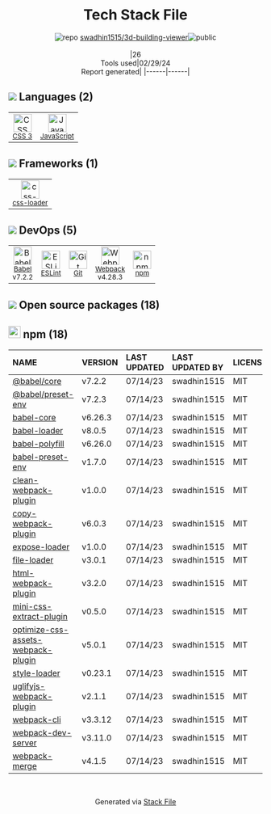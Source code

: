 <!--
&lt;--- Readme.md Snippet without images Start ---&gt;
## Tech Stack
swadhin1515/3d-building-viewer is built on the following main stack:

- [JavaScript](https://developer.mozilla.org/en-US/docs/Web/JavaScript) – Languages
- [css-loader](https://github.com/webpack-contrib/css-loader) – CSS Pre-processors / Extensions
- [Babel](http://babeljs.io/) – JavaScript Compilers
- [ESLint](http://eslint.org/) – Code Review
- [Webpack](http://webpack.js.org) – JS Build Tools / JS Task Runners

Full tech stack [here](/techstack.md)

&lt;--- Readme.md Snippet without images End ---&gt;

&lt;--- Readme.md Snippet with images Start ---&gt;
## Tech Stack
swadhin1515/3d-building-viewer is built on the following main stack:

- <img width='25' height='25' src='https://img.stackshare.io/service/1209/javascript.jpeg' alt='JavaScript'/> [JavaScript](https://developer.mozilla.org/en-US/docs/Web/JavaScript) – Languages
- <img width='25' height='25' src='https://img.stackshare.io/service/8074/default_d2b16fd6997fb2e164de645a34f9b8d5a880d999.png' alt='css-loader'/> [css-loader](https://github.com/webpack-contrib/css-loader) – CSS Pre-processors / Extensions
- <img width='25' height='25' src='https://img.stackshare.io/service/2739/-1wfGjNw.png' alt='Babel'/> [Babel](http://babeljs.io/) – JavaScript Compilers
- <img width='25' height='25' src='https://img.stackshare.io/service/3337/Q4L7Jncy.jpg' alt='ESLint'/> [ESLint](http://eslint.org/) – Code Review
- <img width='25' height='25' src='https://img.stackshare.io/service/1682/IMG_4636.PNG' alt='Webpack'/> [Webpack](http://webpack.js.org) – JS Build Tools / JS Task Runners

Full tech stack [here](/techstack.md)

&lt;--- Readme.md Snippet with images End ---&gt;
-->
<div align="center">

# Tech Stack File
![](https://img.stackshare.io/repo.svg "repo") [swadhin1515/3d-building-viewer](https://github.com/swadhin1515/3d-building-viewer)![](https://img.stackshare.io/public_badge.svg "public")
<br/><br/>
|26<br/>Tools used|02/29/24 <br/>Report generated|
|------|------|
</div>

## <img src='https://img.stackshare.io/languages.svg'/> Languages (2)
<table><tr>
  <td align='center'>
  <img width='36' height='36' src='https://img.stackshare.io/service/6727/css.png' alt='CSS 3'>
  <br>
  <sub><a href="https://developer.mozilla.org/en-US/docs/Web/CSS/CSS3">CSS 3</a></sub>
  <br>
  <sub></sub>
</td>

<td align='center'>
  <img width='36' height='36' src='https://img.stackshare.io/service/1209/javascript.jpeg' alt='JavaScript'>
  <br>
  <sub><a href="https://developer.mozilla.org/en-US/docs/Web/JavaScript">JavaScript</a></sub>
  <br>
  <sub></sub>
</td>

</tr>
</table>

## <img src='https://img.stackshare.io/frameworks.svg'/> Frameworks (1)
<table><tr>
  <td align='center'>
  <img width='36' height='36' src='https://img.stackshare.io/service/8074/default_d2b16fd6997fb2e164de645a34f9b8d5a880d999.png' alt='css-loader'>
  <br>
  <sub><a href="https://github.com/webpack-contrib/css-loader">css-loader</a></sub>
  <br>
  <sub></sub>
</td>

</tr>
</table>

## <img src='https://img.stackshare.io/devops.svg'/> DevOps (5)
<table><tr>
  <td align='center'>
  <img width='36' height='36' src='https://img.stackshare.io/service/2739/-1wfGjNw.png' alt='Babel'>
  <br>
  <sub><a href="http://babeljs.io/">Babel</a></sub>
  <br>
  <sub>v7.2.2</sub>
</td>

<td align='center'>
  <img width='36' height='36' src='https://img.stackshare.io/service/3337/Q4L7Jncy.jpg' alt='ESLint'>
  <br>
  <sub><a href="http://eslint.org/">ESLint</a></sub>
  <br>
  <sub></sub>
</td>

<td align='center'>
  <img width='36' height='36' src='https://img.stackshare.io/service/1046/git.png' alt='Git'>
  <br>
  <sub><a href="http://git-scm.com/">Git</a></sub>
  <br>
  <sub></sub>
</td>

<td align='center'>
  <img width='36' height='36' src='https://img.stackshare.io/service/1682/IMG_4636.PNG' alt='Webpack'>
  <br>
  <sub><a href="http://webpack.js.org">Webpack</a></sub>
  <br>
  <sub>v4.28.3</sub>
</td>

<td align='center'>
  <img width='36' height='36' src='https://img.stackshare.io/service/1120/lejvzrnlpb308aftn31u.png' alt='npm'>
  <br>
  <sub><a href="https://www.npmjs.com/">npm</a></sub>
  <br>
  <sub></sub>
</td>

</tr>
</table>


## <img src='https://img.stackshare.io/group.svg' /> Open source packages (18)</h2>

## <img width='24' height='24' src='https://img.stackshare.io/service/1120/lejvzrnlpb308aftn31u.png'/> npm (18)

|NAME|VERSION|LAST UPDATED|LAST UPDATED BY|LICENSE|VULNERABILITIES|
|:------|:------|:------|:------|:------|:------|
|[@babel/core](https://www.npmjs.com/@babel/core)|v7.2.2|07/14/23|swadhin1515 |MIT|N/A|
|[@babel/preset-env](https://www.npmjs.com/@babel/preset-env)|v7.2.3|07/14/23|swadhin1515 |MIT|N/A|
|[babel-core](https://www.npmjs.com/babel-core)|v6.26.3|07/14/23|swadhin1515 |MIT|N/A|
|[babel-loader](https://www.npmjs.com/babel-loader)|v8.0.5|07/14/23|swadhin1515 |MIT|N/A|
|[babel-polyfill](https://www.npmjs.com/babel-polyfill)|v6.26.0|07/14/23|swadhin1515 |MIT|N/A|
|[babel-preset-env](https://www.npmjs.com/babel-preset-env)|v1.7.0|07/14/23|swadhin1515 |MIT|N/A|
|[clean-webpack-plugin](https://www.npmjs.com/clean-webpack-plugin)|v1.0.0|07/14/23|swadhin1515 |MIT|N/A|
|[copy-webpack-plugin](https://www.npmjs.com/copy-webpack-plugin)|v6.0.3|07/14/23|swadhin1515 |MIT|N/A|
|[expose-loader](https://www.npmjs.com/expose-loader)|v1.0.0|07/14/23|swadhin1515 |MIT|N/A|
|[file-loader](https://www.npmjs.com/file-loader)|v3.0.1|07/14/23|swadhin1515 |MIT|N/A|
|[html-webpack-plugin](https://www.npmjs.com/html-webpack-plugin)|v3.2.0|07/14/23|swadhin1515 |MIT|N/A|
|[mini-css-extract-plugin](https://www.npmjs.com/mini-css-extract-plugin)|v0.5.0|07/14/23|swadhin1515 |MIT|N/A|
|[optimize-css-assets-webpack-plugin](https://www.npmjs.com/optimize-css-assets-webpack-plugin)|v5.0.1|07/14/23|swadhin1515 |MIT|N/A|
|[style-loader](https://www.npmjs.com/style-loader)|v0.23.1|07/14/23|swadhin1515 |MIT|N/A|
|[uglifyjs-webpack-plugin](https://www.npmjs.com/uglifyjs-webpack-plugin)|v2.1.1|07/14/23|swadhin1515 |MIT|N/A|
|[webpack-cli](https://www.npmjs.com/webpack-cli)|v3.3.12|07/14/23|swadhin1515 |MIT|N/A|
|[webpack-dev-server](https://www.npmjs.com/webpack-dev-server)|v3.11.0|07/14/23|swadhin1515 |MIT|N/A|
|[webpack-merge](https://www.npmjs.com/webpack-merge)|v4.1.5|07/14/23|swadhin1515 |MIT|N/A|

<br/>
<div align='center'>

Generated via [Stack File](https://github.com/marketplace/stack-file)
